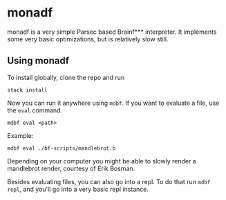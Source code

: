 # monadf

monadf is a very simple Parsec based Brainf*** interpreter. It implements some very basic optimizations, but is relatively slow still.

## Using monadf

To install globally, clone the repo and run 

    stack install

Now you can run it anywhere using `mdbf`. If you want to evaluate a file, use the `eval` command.

    mdbf eval <path>
    
Example:

    mdbf eval ./bf-scripts/mandlebrot.b
    
Depending on your computer you might be able to slowly render a mandlebrot render, courtesy of Erik Bosman.

Besides evaluating files, you can also go into a repl. To do that run `mdbf repl`, and you'll go into a very basic repl instance.
